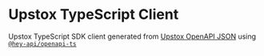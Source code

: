 # Upstox TypeScript Client

Upstox TypeScript SDK client generated from [Upstox OpenAPI JSON](https://api.upstox.com/v2/api-docs) using [`@hey-api/openapi-ts`](https://heyapi.vercel.app/)
